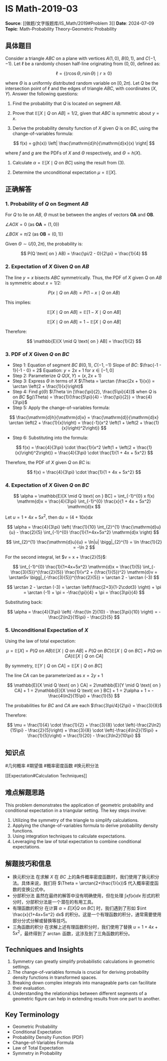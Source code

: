 # IS Math-2019-03

**Source**: [[做题/文字版题库/IS_Math/2019#Problem 3]]
**Date**: 2024-07-09
**Topic**: Math-Probability Theory-Geometric Probability

## 具体题目

Consider a triangle $ABC$ on a plane with vertices $A(1,0)$, $B(0,1)$, and $C(-1,-1)$. Let $\ell$ be a randomly chosen half-line originating from $(0,0)$, defined as:

$$
\ell = \{(r \cos \Theta, r \sin \Theta) \mid r \geq 0\}
$$

where $\Theta$ is a uniformly distributed random variable on $[0, 2\pi)$. Let $Q$ be the intersection point of $\ell$ and the edges of triangle $ABC$, with coordinates $(X, Y)$. Answer the following questions:

1. Find the probability that $Q$ is located on segment $AB$.

2. Prove that $\mathbb{E}[X \mid Q \text{ on } AB] = 1/2$, given that $ABC$ is symmetric about $y = x$.

3. Derive the probability density function of $X$ given $Q$ is on $BC$, using the change-of-variables formula:

$$
   f(x) = g(h(x)) \left| \frac{\mathrm{d}h}{\mathrm{d}x}(x) \right|
$$

   where $f$ and $g$ are the PDFs of $X$ and $\Theta$ respectively, and $\Theta = h(X)$.

1. Calculate $\alpha = \mathbb{E}[X \mid Q \text{ on } BC]$ using the result from (3).

2. Determine the unconditional expectation $\mu = \mathbb{E}[X]$.

## 正确解答

### 1. Probability of $Q$ on Segment $AB$

For $Q$ to lie on $AB$, $\Theta$ must be between the angles of vectors $\mathbf{OA}$ and $\mathbf{OB}$.

$\angle AOX = 0$ (as $\mathbf{OA} = (1,0)$)

$\angle BOX = \pi/2$ (as $\mathbf{OB} = (0,1)$)

Given $\Theta \sim U[0, 2\pi)$, the probability is:

$$
P(Q \text{ on } AB) = \frac{\pi/2 - 0}{2\pi} = \frac{1}{4}
$$

### 2. Expectation of $X$ Given $Q$ on $AB$

The line $y = x$ bisects $ABC$ symmetrically. Thus, the PDF of $X$ given $Q$ on $AB$ is symmetric about $x=1/2$:

$$
P(x \mid Q \text{ on } AB) = P(1-x \mid Q \text{ on } AB)
$$

This implies:

$$
\mathbb{E}[X \mid Q \text{ on } AB] = \mathbb{E}[1-X \mid Q \text{ on } AB]
$$

$$
\mathbb{E}[X \mid Q \text{ on } AB] = 1 - \mathbb{E}[X \mid Q \text{ on } AB]
$$

Therefore:

$$
\mathbb{E}[X \mid Q \text{ on } AB] = \frac{1}{2}
$$

### 3. PDF of $X$ Given $Q$ on $BC$

- Step 1: Equation of segment $BC$
  $B(0, 1)$, $C(-1, -1)$
  Slope of $BC$: $\frac{-1 - 1}{-1 - 0} = 2$
  Equation: $y = 2x + 1$ for $x \in [-1, 0]$
- Step 2: Parameterize $Q$
  $Q(X, Y) = (x, 2x + 1)$
- Step 3: Express $\Theta$ in terms of $X$
  $\Theta = \arctan (\frac{2x + 1}{x}) = \arctan \left(2 + \frac{1}{x}\right)$
- Step 4: Find $g(\Theta)$
  $\Theta \in [\frac{\pi}{2}, \frac{5\pi}{4}]$ when $Q$ is on $BC$
  $g(\Theta) = \frac{1}{\frac{5\pi}{4} - \frac{\pi}{2}} = \frac{4}{3\pi}$
- Step 5: Apply the change-of-variables formula:

$$
\frac{\mathrm{d}h}{\mathrm{d}x} = \frac{\mathrm{d}}{\mathrm{d}x} \arctan \left(2 + \frac{1}{x}\right) = \frac{-1}{x^2 \left(1 + \left(2 + \frac{1}{x}\right)^2\right)}
$$

- Step 6: Substituting into the formula:

$$
f(x) = \frac{4}{3\pi} \cdot \frac{1}{x^2 \left(1 + \left(2 + \frac{1}{x}\right)^2\right)} = \frac{4}{3\pi} \cdot \frac{1}{1 + 4x + 5x^2}
$$

Therefore, the PDF of $X$ given $Q$ on $BC$ is:

$$
f(x) = \frac{4}{3\pi} \cdot \frac{1}{1 + 4x + 5x^2}
$$

### 4. Expectation of $X$ Given $Q$ on $BC$

$$
\alpha = \mathbb{E}[X \mid Q \text{ on } BC] = \int_{-1}^{0} x f(x) \mathrm{d}x = \frac{4}{3\pi} \int_{-1}^{0} \frac{x}{1 + 4x + 5x^2} \mathrm{d}x
$$

Let $u = 1 + 4x + 5x^2$, then $\mathrm{d}u = (4 + 10x) \mathrm{d}x$

$$
\alpha = \frac{4}{3\pi} \left( \frac{1}{10} \int_{2}^{1} \frac{\mathrm{d}u}{u} - \frac{2}{5} \int_{-1}^{0} \frac{1}{1+4x+5x^2} \mathrm{d}x \right)
$$

$$
\int_{2}^{1} \frac{\mathrm{d}u}{u} = \ln|u| \bigg|_{2}^{1} = \ln \frac{1}{2} = -\ln 2
$$

For the second integral, let $v = x + \frac{2}{5}$:

$$
\int_{-1}^{0} \frac{1}{1+4x+5x^2} \mathrm{d}x = \frac{1}{5} \int_{-\frac{3}{5}}^{\frac{2}{5}} \frac{1}{v^2 + (\frac{1}{5})^2} \mathrm{d}v = \arctan5v \bigg|_{-\frac{3}{5}}^{\frac{2}{5}} = \arctan 2 - \arctan (-3)
$$

$$
\arctan 2 - \arctan (-3) = \arctan \left(\frac{2+3}{1-2\cdot3} \right) + \pi = \arctan (-1) + \pi = -\frac{\pi}{4} + \pi = \frac{3\pi}{4}
$$

Substituting back:

$$
\alpha = \frac{4}{3\pi} \left( -\frac{\ln 2}{10} - \frac{3\pi}{10} \right) = -\frac{2\ln2}{15\pi} - \frac{2}{5}
$$

### 5. Unconditional Expectation of $X$

Using the law of total expectation:

$$
\mu = \mathbb{E}[X] = P(Q \text{ on } AB) \mathbb{E}[X \mid Q \text{ on } AB] + P(Q \text{ on } BC) \mathbb{E}[X \mid Q \text{ on } BC] + P(Q \text{ on } CA) \mathbb{E}[X \mid Q \text{ on } CA]
$$

By symmetry, $\mathbb{E}[Y \mid Q \text{ on } CA] = \mathbb{E}[X \mid Q \text{ on } BC]$

The line $CA$ can be parameterized as $x = 2y + 1$

$$
\mathbb{E}[X \mid Q \text{ on } CA] = 2\mathbb{E}[Y \mid Q \text{ on } CA] + 1 = 2\mathbb{E}[X \mid Q \text{ on } BC] + 1 = 2\alpha + 1 = -\frac{4\ln2}{15\pi} + \frac{1}{5}
$$

The probabilities for $BC$ and $CA$ are each $\frac{3\pi/4}{2\pi} = \frac{3}{8}$

Therefore:

$$
\mu = \frac{1}{4} \cdot \frac{1}{2} + \frac{3}{8} \cdot \left(-\frac{2\ln2}{15\pi} - \frac{2}{5}\right) + \frac{3}{8} \cdot \left(-\frac{4\ln2}{15\pi} + \frac{1}{5}\right) = \frac{1}{20} - \frac{3\ln2}{10\pi}
$$

## 知识点

#几何概率 #期望值 #概率密度函数 #换元积分法

[[Expectation#Calculation Techniques]]

## 难点解题思路

This problem demonstrates the application of geometric probability and conditional expectation in a triangular setting. The key steps involve:

1. Utilizing the symmetry of the triangle to simplify calculations.
2. Applying the change-of-variables formula to derive probability density functions.
3. Using integration techniques to calculate expectations.
4. Leveraging the law of total expectation to combine conditional expectations.

## 解题技巧和信息

- 换元积分法 在求解 $X$ 在 $BC$ 上的条件概率密度函数时，我们使用了换元积分法。具体来说，我们将 $\Theta = \arctan(2+\frac{1}{x})$ 代入概率密度函数的变换公式中。
- 分部积分法 虽然在最终的解答中没有明确使用，但在处理 $\int x f(x) dx$ 形式的积分时，分部积分法是一个潜在的有用工具。
- 有理函数的积分 在计算 $\alpha = E[X|Q \text{ on } BC]$ 时，我们遇到了形如 $\int \frac{x}{1+4x+5x^2} dx$ 的积分。这是一个有理函数的积分，通常需要使用部分分式分解或替换等技巧。
- 三角函数的积分 在求解上述有理函数积分时，我们使用了替换 $u = 1+4x+5x^2$，最终得到了 $\arctan$ 函数，这涉及到了三角函数的积分。

## Techniques and Insights

1. Symmetry can greatly simplify probabilistic calculations in geometric settings.
2. The change-of-variables formula is crucial for deriving probability density functions in transformed spaces.
3. Breaking down complex integrals into manageable parts can facilitate their evaluation.
4. Understanding the relationships between different segments of a geometric figure can help in extending results from one part to another.

## Key Terminology

- Geometric Probability
- Conditional Expectation
- Probability Density Function (PDF)
- Change-of-Variables Formula
- Law of Total Expectation
- Symmetry in Probability
